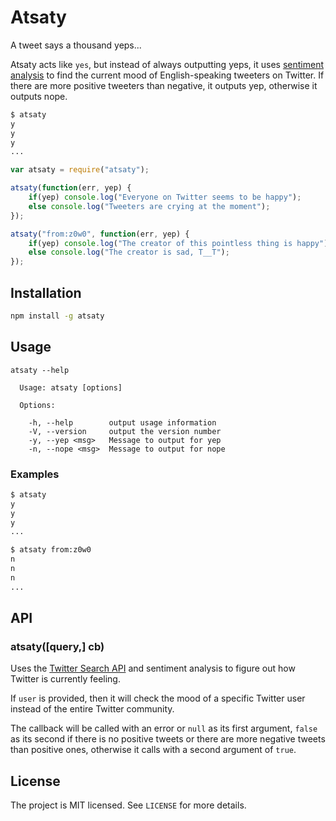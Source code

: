 # Atsaty

A tweet says a thousand yeps...

Atsaty acts like `yes`, but instead of always outputting yeps,
it uses [sentiment analysis](https://github.com/thisandagain/sentiment) to
find the current mood of English-speaking tweeters on Twitter.
If there are more positive tweeters than negative, it outputs yep, otherwise
it outputs nope.

```sh
$ atsaty
y
y
y
...
```

```js
var atsaty = require("atsaty");

atsaty(function(err, yep) {
    if(yep) console.log("Everyone on Twitter seems to be happy");
    else console.log("Tweeters are crying at the moment");
});

atsaty("from:z0w0", function(err, yep) {
    if(yep) console.log("The creator of this pointless thing is happy");
    else console.log("The creator is sad, T__T");
});
```

## Installation

```sh
npm install -g atsaty
```

## Usage

```
atsaty --help

  Usage: atsaty [options]

  Options:

    -h, --help        output usage information
    -V, --version     output the version number
    -y, --yep <msg>   Message to output for yep
    -n, --nope <msg>  Message to output for nope

```

### Examples

```sh
$ atsaty
y
y
y
...
```

```sh
$ atsaty from:z0w0
n
n
n
...
```

## API

### atsaty([query,] cb)

Uses the [Twitter Search API](https://dev.twitter.com/docs/using-search)
and sentiment analysis to figure out how Twitter is currently feeling.

If `user` is provided, then it will check the mood of a specific Twitter user
instead of the entire Twitter community.  
  
The callback will be called with an error or `null` as its first argument,
`false` as its second if there is no positive tweets or there
are more negative tweets than positive ones, otherwise it calls with a second
argument of `true`.

## License

The project is MIT licensed. See `LICENSE` for more details.
